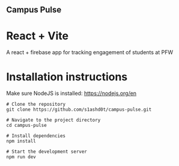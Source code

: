 ## Campus Pulse
# React + Vite

A react + firebase app for tracking engagement of students at PFW

# Installation instructions

Make sure NodeJS is installed:
https://nodejs.org/en

```
# Clone the repository
git clone https://github.com/s1ashd0t/campus-pulse.git

# Navigate to the project directory
cd campus-pulse

# Install dependencies
npm install

# Start the development server
npm run dev

```